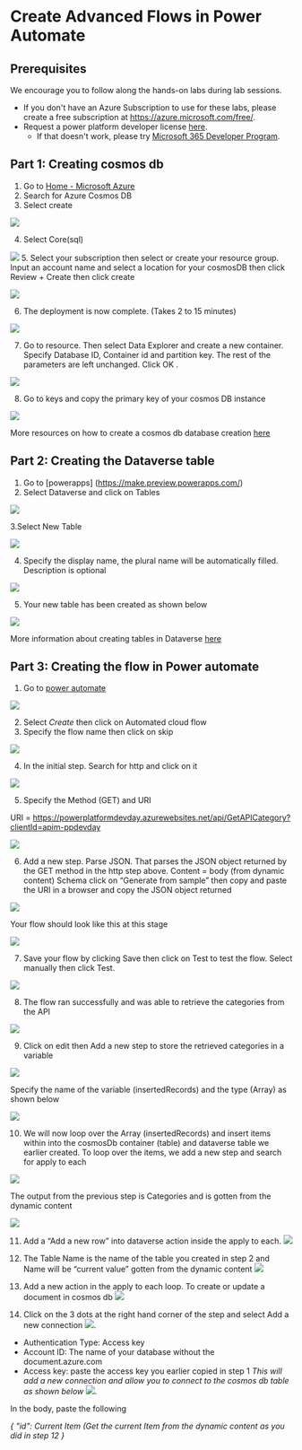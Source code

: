 
# Create Advanced Flows in Power Automate

## Prerequisites

We encourage you to follow along the hands-on labs during lab sessions.

* If you don't have an Azure Subscription to use for these labs, please create a free subscription at https://azure.microsoft.com/free/.
* Request a power platform developer license [here](https://go.microsoft.com/fwlink/?LinkId=2180357&clcid=0x409).
    * If that doesn't work, please try  [Microsoft 365 Developer Program](https://docs.microsoft.com/en-us/office/developer-program/microsoft-365-developer-program#join-the-microsoft-365-developer-program).
    
## Part 1: Creating cosmos db
1.	Go to [Home - Microsoft Azure](portal.azure.com)
2.	Search for Azure Cosmos DB
3.	Select create

![](images/3.png) 

4.	Select Core(sql)

![](images/4.png) 
5.	Select your subscription then select or create your resource group. Input an  account name and select a location for your cosmosDB then click Review + Create then click create

![](images/5.png) 
 

6.	The deployment is now complete. (Takes 2 to 15 minutes)

![](images/6.png) 

7.	Go to resource. Then select Data Explorer and create a new container. Specify Database ID, Container id and  partition key. The rest of the parameters are left unchanged. Click OK .

![](images/7.png) 
 

8.	Go to keys and copy the primary key of your cosmos DB instance

![](images/8.png) 
 

More resources on how to create a cosmos db database creation [here](https://docs.microsoft.com/en-us/azure/cosmos-db/sql/create-cosmosdb-resources-portal)

## Part 2: Creating the Dataverse table
1.	Go to [powerapps] (https://make.preview.powerapps.com/)
2.	Select Dataverse and click on Tables

![](images/d1.png) 

3.Select New Table

![](images/d2.png) 

4. Specify the display name, the plural name will be automatically filled. Description is optional

![](images/d3.png) 

5. Your new table has been created as shown below

![](images/d4.png) 

More information about creating tables in Dataverse [here](https://docs.microsoft.com/en-us/learn/modules/get-started-with-powerapps-common-data-service/)

## Part 3: Creating the flow in Power automate
1. Go to [power automate](https://make.preview.powerautomate.com/)

![](images/f1.png) 

2. Select *Create* then click on Automated cloud flow
3.	Specify the flow name then click on skip

![](images/f2.png) 

4.	In the initial step. Search for http and click on it

![](images/f3.png) 

5.	Specify the Method (GET) and URI

URI = https://powerplatformdevday.azurewebsites.net/api/GetAPICategory?clientId=apim-ppdevday

![](images/f4.png) 

6.	Add a new step. Parse JSON. That parses the JSON object returned by the GET method in the http step above.
Content = body (from dynamic content)
Schema click on “Generate from sample” then  copy and paste the URI in a browser and copy the JSON object returned

![](images/f5.png) 

Your flow should look like this at this stage

![](images/f6.png) 

7.	Save your flow by clicking Save then click on Test to test the flow. Select manually then click Test.

![](images/f7.png) 

8.	The flow ran successfully and was able to retrieve the categories from the API

![](images/f8.png) 

9.	Click on edit then Add a new step to store the retrieved categories in a variable

![](images/f9.png) 

Specify the name of the variable (insertedRecords) and the type (Array) as shown below


![](images/f10.png) 

10.	We will now loop over the Array (insertedRecords) and insert items within into the cosmosDb container (table) and dataverse table we earlier created. To loop over the items, we add a new step and search for apply to each

![](images/f11.png) 

The output from the previous step is Categories and is gotten from the dynamic content

![](images/f12.png) 

11. Add a “Add a new row” into dataverse action inside the apply to each. 
 ![](images/f113.png)

12.	The Table Name is the name of the table you created in step 2 and Name will be “current value” gotten from the dynamic content
 ![](images/f14.png)
13.	Add a new action in the apply to each loop. To create or update a document in cosmos db
![](images/f15.png)
14.	Click on the 3 dots at the right hand corner of the step and select Add a new connection
               ![](images/f16.png).
- Authentication Type: Access key
- Account ID: The name of your database without the document.azure.com
- Access key: paste the access key you earlier copied in step 1
*This will add a new connection and allow you to connect to the cosmos db table as shown below*
![](images/f17.png).

In the body, paste the following

*{
  "id": Current Item (Get the current Item from the dynamic content as you did in step 12
}*


